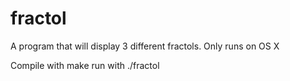 # fractol
A program that will display 3 different fractols.
Only runs on OS X

Compile with make
run with ./fractol  
